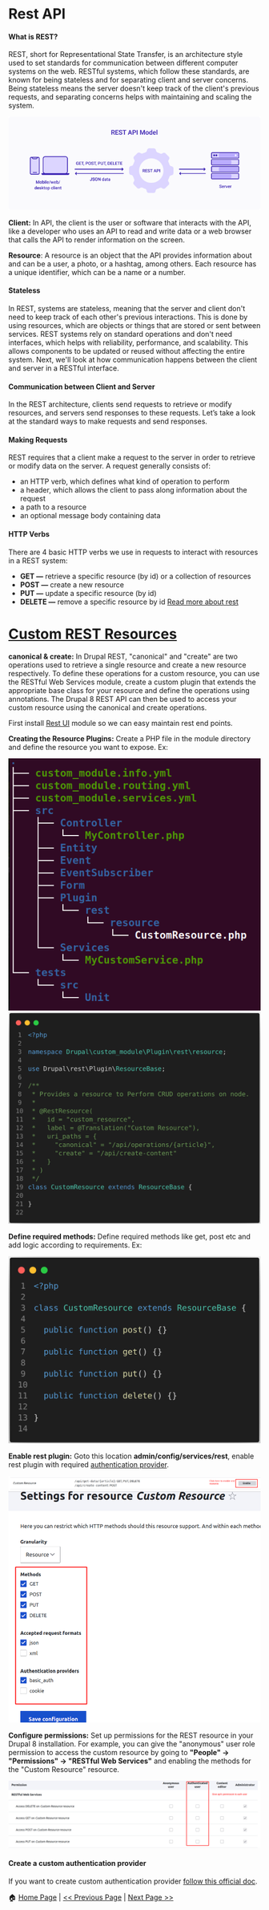 # Rest API #

#### What is REST? ####
REST, short for Representational State Transfer, is an architecture style used to set standards for communication between different computer systems on the web. RESTful systems, which follow these standards, are known for being stateless and for separating client and server concerns. Being stateless means the server doesn't keep track of the client's previous requests, and separating concerns helps with maintaining and scaling the system. 

![Rest model](/images/rest-model.png)

**Client:** In API, the client is the user or software that interacts with the API, like a developer who uses an API to read and write data or a web browser that calls the API to render information on the screen.

**Resource**: A resource is an object that the API provides information about and can be a user, a photo, or a hashtag, among others. Each resource has a unique identifier, which can be a name or a number.

#### Stateless ####

In REST, systems are stateless, meaning that the server and client don't need to keep track of each other's previous interactions. This is done by using resources, which are objects or things that are stored or sent between services. REST systems rely on standard operations and don't need interfaces, which helps with reliability, performance, and scalability. This allows components to be updated or reused without affecting the entire system. Next, we'll look at how communication happens between the client and server in a RESTful interface.

#### Communication between Client and Server ####

In the REST architecture, clients send requests to retrieve or modify resources, and servers send responses to these requests. Let’s take a look at the standard ways to make requests and send responses.

#### Making Requests ####

REST requires that a client make a request to the server in order to retrieve or modify data on the server. A request generally consists of:

- an HTTP verb, which defines what kind of operation to perform
- a header, which allows the client to pass along information about the request
- a path to a resource
- an optional message body containing data

#### HTTP Verbs ####

There are 4 basic HTTP verbs we use in requests to interact with resources in a REST system:

- **GET —** retrieve a specific resource (by id) or a collection of resources
- **POST —** create a new resource
- **PUT —** update a specific resource (by id)
- **DELETE —** remove a specific resource by id
[Read more about rest](https://www.codecademy.com/article/what-is-rest)

# [Custom REST Resources](https://www.drupal.org/docs/drupal-apis/restful-web-services-api/custom-rest-resources) #

**canonical & create:** In Drupal REST, "canonical" and "create" are two operations used to retrieve a single resource and create a new resource respectively. To define these operations for a custom resource, you can use the RESTful Web Services module, create a custom plugin that extends the appropriate base class for your resource and define the operations using annotations. The Drupal 8 REST API can then be used to access your custom resource using the canonical and create operations.

First install [Rest UI](https://www.drupal.org/project/restui) module so we can easy maintain rest end points.

**Creating the Resource Plugins:** Create a PHP file in the module directory and define the resource you want to expose. Ex:

![Module dir](/images/module-dir.png)
![Create rest](/images/create-rest.png)

**Define required methods:** Define required methods like get, post etc and add logic according to requirements. Ex:

![Create rest](/images/define-methods.png)

**Enable rest plugin:** Goto this location **admin/config/services/rest**, enable rest plugin with required [authentication provider](https://www.drupal.org/docs/8/api/authentication-api/overview).

![Enable rest](/images/Enable-rest-resource.png)
![Rest settings](/images/rest-settings.png)

**Configure permissions:** Set up permissions for the REST resource in your Drupal 8 installation. For example, you can give the "anonymous" user role permission to access the custom resource by going to **"People" -> "Permissions" -> "RESTful Web Services"** and enabling the methods for the "Custom Resource" resource.

![Rest permission](/images/Rest-permission.png)



#### Create a custom authentication provider ####

If you want to create custom authentication provider [follow this official doc](https://www.drupal.org/docs/drupal-apis/authentication-api/create-a-custom-authentication-provider).

:house: [Home Page](README.md) | [<< Previous Page](services-and-di.md) | [Next Page >>](caching.md)
